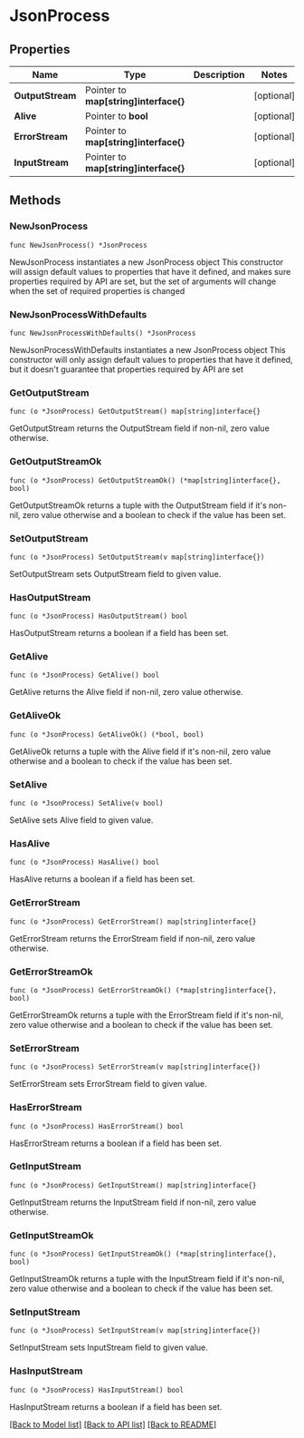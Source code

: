 # JsonProcess

## Properties

Name | Type | Description | Notes
------------ | ------------- | ------------- | -------------
**OutputStream** | Pointer to **map[string]interface{}** |  | [optional] 
**Alive** | Pointer to **bool** |  | [optional] 
**ErrorStream** | Pointer to **map[string]interface{}** |  | [optional] 
**InputStream** | Pointer to **map[string]interface{}** |  | [optional] 

## Methods

### NewJsonProcess

`func NewJsonProcess() *JsonProcess`

NewJsonProcess instantiates a new JsonProcess object
This constructor will assign default values to properties that have it defined,
and makes sure properties required by API are set, but the set of arguments
will change when the set of required properties is changed

### NewJsonProcessWithDefaults

`func NewJsonProcessWithDefaults() *JsonProcess`

NewJsonProcessWithDefaults instantiates a new JsonProcess object
This constructor will only assign default values to properties that have it defined,
but it doesn't guarantee that properties required by API are set

### GetOutputStream

`func (o *JsonProcess) GetOutputStream() map[string]interface{}`

GetOutputStream returns the OutputStream field if non-nil, zero value otherwise.

### GetOutputStreamOk

`func (o *JsonProcess) GetOutputStreamOk() (*map[string]interface{}, bool)`

GetOutputStreamOk returns a tuple with the OutputStream field if it's non-nil, zero value otherwise
and a boolean to check if the value has been set.

### SetOutputStream

`func (o *JsonProcess) SetOutputStream(v map[string]interface{})`

SetOutputStream sets OutputStream field to given value.

### HasOutputStream

`func (o *JsonProcess) HasOutputStream() bool`

HasOutputStream returns a boolean if a field has been set.

### GetAlive

`func (o *JsonProcess) GetAlive() bool`

GetAlive returns the Alive field if non-nil, zero value otherwise.

### GetAliveOk

`func (o *JsonProcess) GetAliveOk() (*bool, bool)`

GetAliveOk returns a tuple with the Alive field if it's non-nil, zero value otherwise
and a boolean to check if the value has been set.

### SetAlive

`func (o *JsonProcess) SetAlive(v bool)`

SetAlive sets Alive field to given value.

### HasAlive

`func (o *JsonProcess) HasAlive() bool`

HasAlive returns a boolean if a field has been set.

### GetErrorStream

`func (o *JsonProcess) GetErrorStream() map[string]interface{}`

GetErrorStream returns the ErrorStream field if non-nil, zero value otherwise.

### GetErrorStreamOk

`func (o *JsonProcess) GetErrorStreamOk() (*map[string]interface{}, bool)`

GetErrorStreamOk returns a tuple with the ErrorStream field if it's non-nil, zero value otherwise
and a boolean to check if the value has been set.

### SetErrorStream

`func (o *JsonProcess) SetErrorStream(v map[string]interface{})`

SetErrorStream sets ErrorStream field to given value.

### HasErrorStream

`func (o *JsonProcess) HasErrorStream() bool`

HasErrorStream returns a boolean if a field has been set.

### GetInputStream

`func (o *JsonProcess) GetInputStream() map[string]interface{}`

GetInputStream returns the InputStream field if non-nil, zero value otherwise.

### GetInputStreamOk

`func (o *JsonProcess) GetInputStreamOk() (*map[string]interface{}, bool)`

GetInputStreamOk returns a tuple with the InputStream field if it's non-nil, zero value otherwise
and a boolean to check if the value has been set.

### SetInputStream

`func (o *JsonProcess) SetInputStream(v map[string]interface{})`

SetInputStream sets InputStream field to given value.

### HasInputStream

`func (o *JsonProcess) HasInputStream() bool`

HasInputStream returns a boolean if a field has been set.


[[Back to Model list]](../README.md#documentation-for-models) [[Back to API list]](../README.md#documentation-for-api-endpoints) [[Back to README]](../README.md)



